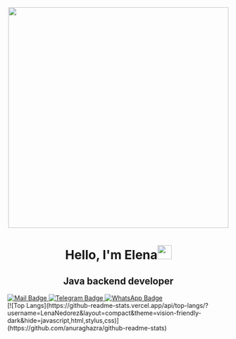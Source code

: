 <div id="header" align="center">
  <img src="https://media.giphy.com/media/6YSADgD7I0V1Z78txw/giphy.gif" width="500"/>
</div>

<h1 align="center">Hello, I'm Elena<img src="https://github.com/blackcater/blackcater/raw/main/images/Hi.gif" height="32"/></h1>
<h2 align="center">Java backend developer</h2>

<div id="badges">
  <a href="http://my.mail.ru/mail/9265312018">
    <img src="https://img.shields.io/badge/@mail-blue?style=for-the-badge&logo=mail&logoColor=orange" alt="Mail Badge"/>
  </a>
  <a href="https://t.me/terapanthera">
    <img src="https://img.shields.io/badge/Telegram-2CA5E0?style=for-the-badge&logo=telegram&logoColor=white" alt="Telegram Badge"/>
  </a>
  <a href="https://wa.me/79265312018">
    <img src="https://img.shields.io/badge/WhatsApp-25D366?style=for-the-badge&logo=whatsapp&logoColor=white" alt="WhatsApp Badge"/>
    
  </a>
</div>
<!--
[![codewars](https://www.codewars.com/users/Terapanthera/badges/small)](https://www.codewars.com/users/Terapanthera) 
-->
[![Top Langs](https://github-readme-stats.vercel.app/api/top-langs/?username=LenaNedorez&layout=compact&theme=vision-friendly-dark&hide=javascript,html,stylus,css)](https://github.com/anuraghazra/github-readme-stats)

<!--
**LenaNedorez/LenaNedorez** is a ✨ _special_ ✨ repository because its `README.md` (this file) appears on your GitHub profile.

Here are some ideas to get you started:

- 🔭 I’m currently working on ...
- 🌱 I’m currently learning ...
- 👯 I’m looking to collaborate on ...
- 🤔 I’m looking for help with ...
- 💬 Ask me about ...
- 📫 How to reach me: ...
- ⚡ Fun fact: ...
-->
